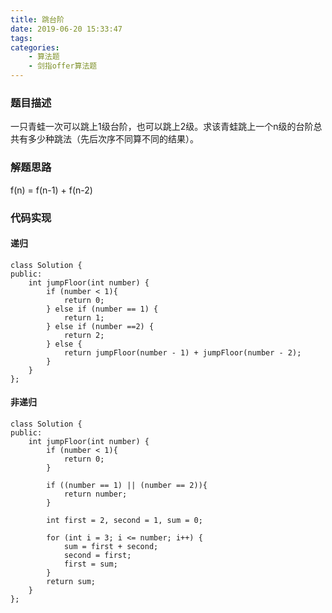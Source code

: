 ```yaml
---
title: 跳台阶
date: 2019-06-20 15:33:47
tags:
categories: 
    - 算法题
    - 剑指offer算法题
---
```

### 题目描述
一只青蛙一次可以跳上1级台阶，也可以跳上2级。求该青蛙跳上一个n级的台阶总共有多少种跳法（先后次序不同算不同的结果）。

### 解题思路
f(n) = f(n-1) + f(n-2)

### 代码实现
#### 递归

```
class Solution {
public:
    int jumpFloor(int number) {
        if (number < 1){
            return 0;
        } else if (number == 1) {
            return 1;
        } else if (number ==2) {
            return 2;
        } else {
            return jumpFloor(number - 1) + jumpFloor(number - 2);
        }
    }
};
```

#### 非递归

```
class Solution {
public:
    int jumpFloor(int number) {
        if (number < 1){
            return 0;
        }
        
        if ((number == 1) || (number == 2)){
            return number;
        }
        
        int first = 2, second = 1, sum = 0;
        
        for (int i = 3; i <= number; i++) {
            sum = first + second;
            second = first;
            first = sum;
        }
        return sum;
    }
};
```
